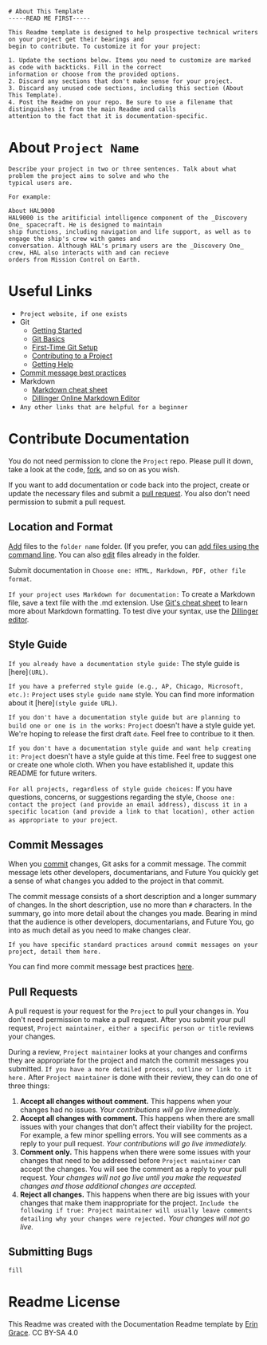 ```
# About This Template
-----READ ME FIRST-----

This Readme template is designed to help prospective technical writers on your project get their bearings and 
begin to contribute. To customize it for your project:

1. Update the sections below. Items you need to customize are marked as code with backticks. Fill in the correct 
information or choose from the provided options. 
2. Discard any sections that don't make sense for your project. 
3. Discard any unused code sections, including this section (About This Template).
4. Post the Readme on your repo. Be sure to use a filename that distinguishes it from the main Readme and calls 
attention to the fact that it is documentation-specific.
```

# About `Project Name`
```
Describe your project in two or three sentences. Talk about what problem the project aims to solve and who the 
typical users are.

For example: 

About HAL9000 
HAL9000 is the aritificial intelligence component of the _Discovery One_ spacecraft. He is designed to maintain 
ship functions, including navigation and life support, as well as to engage the ship's crew with games and 
conversation. Although HAL's primary users are the _Discovery One_ crew, HAL also interacts with and can recieve
orders from Mission Control on Earth.
```

# Useful Links
- `Project website, if one exists`
- Git
  - [Getting Started](https://git-scm.com/book/en/v1/Getting-Started)
  - [Git Basics](https://git-scm.com/book/en/v2/Getting-Started-Git-Basics)
  - [First-Time Git Setup](https://git-scm.com/book/en/v2/Getting-Started-First-Time-Git-Setup)
  - [Contributing to a Project](https://git-scm.com/book/en/v2/GitHub-Contributing-to-a-Project)
  - [Getting Help](https://git-scm.com/book/en/v1/Getting-Started-Getting-Help)
- [Commit message best practices](https://chris.beams.io/posts/git-commit/)
- Markdown
  - [Markdown cheat sheet](https://github.com/adam-p/markdown-here/wiki/Markdown-Cheatsheet)
  - [Dillinger Online Markdown Editor](https://dillinger.io/)
- `Any other links that are helpful for a beginner`

# Contribute Documentation
You do not need permission to clone the `Project` repo. Please pull it down, take a look at the code, [fork](https://git-scm.com/book/en/v2/GitHub-Contributing-to-a-Project#_forking_projects), and so on as you wish. 

If you want to add documentation or code back into the project, create or update the necessary files and submit a [pull request](#pullrequests). You also don't need permission to submit a pull request.

## Location and Format
[Add](https://help.github.com/articles/creating-new-files/) files to the `folder name` folder. (If you prefer, you can [add files using the command line](https://help.github.com/articles/adding-a-file-to-a-repository-using-the-command-line/). You can also [edit](https://help.github.com/articles/editing-files-in-another-user-s-repository/) files already in the folder.

Submit documentation in `Choose one: HTML, Markdown, PDF, other file format`. 

`If your project uses Markdown for documentation:` To create a Markdown file, save a text file with the .md extension. Use [Git's cheat sheet](https://github.com/adam-p/markdown-here/wiki/Markdown-Cheatsheet) to learn more about Markdown formatting. To test dive your syntax, use the [Dillinger editor](https://dillinger.io/).

## Style Guide
`If you already have a documentation style guide:` The style guide is [here]`(URL)`.

`If you have a preferred style guide (e.g., AP, Chicago, Microsoft, etc.):` `Project` uses `style guide name` style. You can find more information about it [here]`(style guide URL)`.

`If you don't have a documentation style guide but are planning to build one or one is in the works:` `Project` doesn't have a style guide yet. We're hoping to release the first draft `date`. Feel free to contribue to it then.

`If you don't have a documentation style guide and want help creating it:` `Project` doesn't have a style guide at this time. Feel free to suggest one or create one whole cloth. When you have established it, update this README for future writers.

`For all projects, regardless of style guide choices:` If you have questions, concerns, or suggestions regarding the style, `Choose one: contact the project (and provide an email address), discuss it in a specific location (and provide a link to that location), other action as appropriate to your project`.

## Commit Messages
When you [commit](https://git-scm.com/book/en/v1/Git-Basics-Recording-Changes-to-the-Repository#Committing-Your-Changes) changes, Git asks for a commit message. The commit message lets other developers, documentarians, and Future You quickly get a sense of what changes you added to the project in that commit.

The commit message consists of a short description and a longer summary of changes. In the short description, use no more than `#` characters. In the summary, go into more detail about the changes you made. Bearing in mind that the audience is other developers, documentarians, and Future You, go into as much detail as you need to make changes clear. 

`If you have specific standard practices around commit messages on your project, detail them here.`

You can find more commit message best practices [here](https://chris.beams.io/posts/git-commit/).

<a name="pullrequests"></a>
## Pull Requests
A pull request is your request for the `Project` to pull your changes in. You don't need permission to make a pull request. After you submit your pull request, `Project maintainer, either a specific person or title` reviews your changes. 

During a review, `Project maintainer` looks at your changes and confirms they are appropriate for the project and match the commit messages you submitted. `If you have a more detailed process, outline or link to it here.` After `Project maintainer` is done with their review, they can do one of three things:

1. **Accept all changes without comment.** This happens when your changes had no issues. _Your contributions will go live immediately._
2. **Accept all changes with comment.** This happens when there are small issues with your changes that don't affect their viability for the project. For example, a few minor spelling errors. You will see comments as a reply to your pull request. _Your contributions will go live immediately._
3. **Comment only.** This happens when there were some issues with your changes that need to be addressed before `Project maintainer` can accept the changes. You will see the comment as a reply to your pull request. _Your changes will not go live until you make the requested changes and those additional changes are accepted._
4. **Reject all changes.** This happens when there are big issues with your changes that make them inappropriate for the project. `Include the following if true: Project maintainer will usually leave comments detailing why your changes were rejected.` _Your changes will not go live._

## Submitting Bugs
`fill`

# Readme License
This Readme was created with the Documentation Readme template by [Erin Grace](https://readthefriendlymanual.com/). CC BY-SA 4.0
